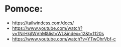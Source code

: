 # Pomoce:
* https://tailwindcss.com/docs/
* https://www.youtube.com/watch?v=1NrHkjlWVhM&list=WL&index=12&t=1120s
* https://www.youtube.com/watch?v=YTwOhrVbf-c